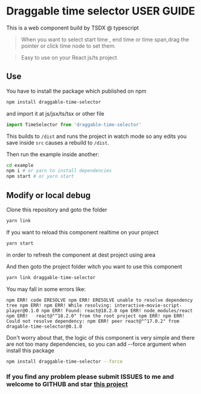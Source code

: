# Draggable time selector USER GUIDE

This is a web component build by TSDX @ typescript

> When you want to select start time , end time or time span,drag the pointer or click time node to set them.

> Easy to use on your React js/ts project

## Use

You have to install the package which published on npm

```bash
npm install draggable-time-selector
```
and import it at js/jsx/ts/tsx or other file

```typescript
import TimeSelector from 'draggable-time-selector'
```

This builds to `/dist` and runs the project in watch mode so any edits you save inside `src` causes a rebuild to `/dist`.

Then run the example inside another:

```bash
cd example
npm i # or yarn to install dependencies
npm start # or yarn start
```

## Modify or local debug
Clone this repository and goto the folder
```bash
yarn link
```

If you want to reload this component realtime on your project

```bash
yarn start
```

in order to refresh the component at dest project using area

And then goto the project folder witch you want to use this component
```bash
yarn link draggable-time-selector
```

You may fall in some errors like:

`npm ERR! code ERESOLVE
npm ERR! ERESOLVE unable to resolve dependency tree
npm ERR!
npm ERR! While resolving: interactive-movie-script-player@0.1.0
npm ERR! Found: react@18.2.0
npm ERR! node_modules/react
npm ERR!   react@"^18.2.0" from the root project
npm ERR!
npm ERR! Could not resolve dependency:
npm ERR! peer react@"^17.0.2" from dragable-time-selector@0.1.0`


Don't worry about that, the logic of this component is very simple and there are not too many dependencies, so you can add --force argument when install this package

```bash
npm install draggable-time-selector --force
```

### If you find any problem please submit ISSUES to me and welcome to GITHUB and star [this project](https://github.com/Norman-w/draggable-time-selector)
